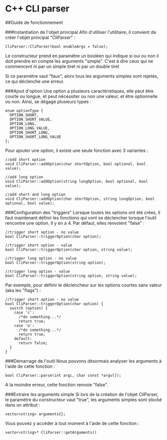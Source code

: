 # C++ CLI parser

##Guide de fonctionnement

###Instantiation de l'objet principal
Afin d'utiliser l'utilitaire, il convient de créer l'objet principal "CliParser" :
```
CliParser::CliParser(bool enableArgs = false);
```
Le constructeur prend en paramètre un booléen qui indique si oui ou non il doit prendre en compte les arguments "simple". C'est à dire ceux qui ne commencent ni par un simple tiret ni par un double tiret

Si ce paramètre vaut "faux", alors tous les arguments simples sont rejetés, ce qui déclenche une erreur.

###Ajout d'option
Une option a plusieurs caractéristiques, elle peut être courte ou longue, et peut nécessiter ou non une valeur, et être optionnelle ou non. Ainsi, se dégage plusieurs types :
```
enum optionType {
  OPTION_SHORT,
  OPTION_SHORT_VALUE,
  OPTION_LONG,
  OPTION_LONG_VALUE,
  OPTION_SHORT_LONG,
  OPTION_SHORT_LONG_VALUE
};
```

Pour ajouter une option, il existe une seule fonction avec 3 variantes :
```
//add short option
void CliParser::addOption(char shortOption, bool optional, bool value);

//add long option
void CliParser::addOption(string longOption, bool optional, bool value);

//add short and long option
void CliParser::addOption(char shortOption, string longOption, bool optional, bool value);
```

###Configuration des "triggers"
Lorsque toutes les options ont été crées, il faut maintenant définir les fonctions qui vont se déclencher lorsque l'outil rencontre une option. Il y en a 4. Par défaut, elles renvoient "false" :
```
//trigger short option - no value
bool CliParser::triggerOption(char option);

//trigger short option - value
bool CliParser::triggerOption(char option, string value);

//trigger long option - no value
bool CliParser::triggerOption(string option);

//trigger long option - value
bool CliParser::triggerOption(string option, string value);
```

Par exemple, pour définir le déclencheur sur les options courtes sans valeur (aka les "flags") :
```
//trigger short option - no value
bool CliParser::triggerOption(char option) {
  switch (option) {
    case 'c':
      /*do something...*/
      return true;
    case 'a':
      /*do something...*/
      return true;
    default:
      return false;
  }
}
```

###Démarrage de l'outil
Nous pouvons désormais analyser les arguments à l'aide de cette fonction :
```
bool CliParser::parse(int argc, char const *argv[]);
```

A la moindre erreur, cette fonction renvoie "false".

###Extraire les arguments simple
Si lors de la création de l'objet CliParser, le paramètre du constructeur vaut "true", les arguments simples sont stocké dans un attribut :
```
vector<string> arguments{};
```
Vous pouvez y accéder à tout moment à l'aide de cette fonction :
```
vector<string>* CliParser::getArguments()
```
